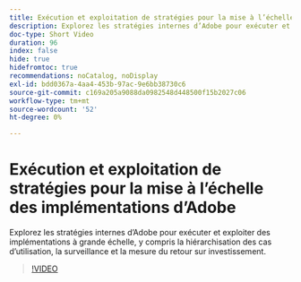 ```yaml
---
title: Exécution et exploitation de stratégies pour la mise à l’échelle des implémentations d’Adobe
description: Explorez les stratégies internes d’Adobe pour exécuter et exploiter des implémentations à grande échelle, y compris la hiérarchisation des cas d’utilisation, la surveillance et la mesure du retour sur investissement.
doc-type: Short Video
duration: 96
index: false
hide: true
hidefromtoc: true
recommendations: noCatalog, noDisplay
exl-id: bdd0367a-4aa4-453b-97ac-9e6bb38730c6
source-git-commit: c169a205a9088da0982548d448500f15b2027c06
workflow-type: tm+mt
source-wordcount: '52'
ht-degree: 0%

---
```


# Exécution et exploitation de stratégies pour la mise à l’échelle des implémentations d’Adobe

Explorez les stratégies internes d’Adobe pour exécuter et exploiter des implémentations à grande échelle, y compris la hiérarchisation des cas d’utilisation, la surveillance et la mesure du retour sur investissement.

<!-- 62_S655_3442541_95_run-and-operate-strategies-for-scaling-adobe-implementations -->
>[!VIDEO](https://video.tv.adobe.com/v/3458338/?learn=on&enablevpops=true)
